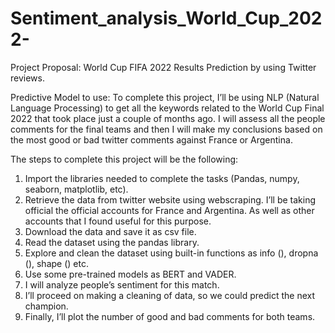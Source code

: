 # Sentiment_analysis_World_Cup_2022-

Project Proposal:
World Cup FIFA 2022 Results Prediction by using Twitter reviews.


Predictive Model to use:
To complete this project, I’ll be using NLP (Natural Language Processing) to get all the keywords related to the World Cup Final 2022 that took place just a couple of months ago. I will assess all the people comments for the final teams and then I will make my conclusions based on the most good or bad twitter comments against France or Argentina.


The steps to complete this project will be the following:
1.	Import the libraries needed to complete the tasks (Pandas, numpy, seaborn, matplotlib, etc).
2.	Retrieve the data from twitter website using webscraping. I’ll be taking official the official accounts for France and Argentina. As well as other accounts that I found useful for this purpose.
3.	Download the data and save it as csv file.
4.	Read the dataset using the pandas library.
5.	Explore and clean the dataset using built-in functions as info (), dropna (), shape () etc.
6.	Use some pre-trained models as BERT and VADER.
7.	I will analyze people’s sentiment for this match.
8.	I’ll proceed on making a cleaning of data, so we could predict the next champion.
9.	Finally, I’ll plot the number of good and bad comments for both teams.
